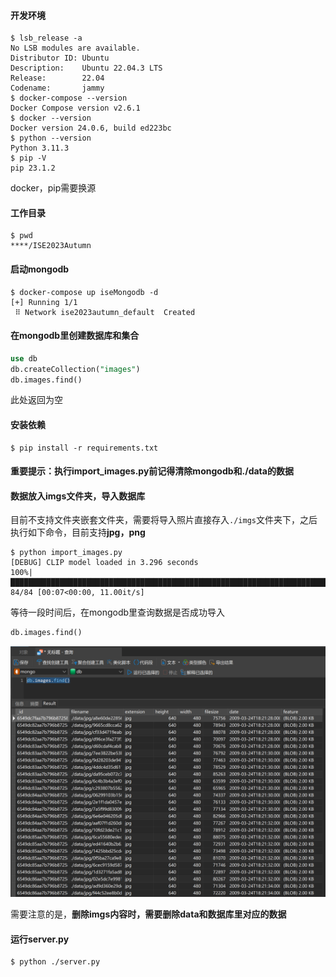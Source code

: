 #### 开发环境

```shell
$ lsb_release -a
No LSB modules are available.
Distributor ID: Ubuntu
Description:    Ubuntu 22.04.3 LTS
Release:        22.04
Codename:       jammy
$ docker-compose --version
Docker Compose version v2.6.1
$ docker --version
Docker version 24.0.6, build ed223bc
$ python --version
Python 3.11.3
$ pip -V
pip 23.1.2
```

docker，pip需要换源

#### 工作目录

```shell
$ pwd
****/ISE2023Autumn
```

#### 启动mongodb

```shell
$ docker-compose up iseMongodb -d
[+] Running 1/1
 ⠿ Network ise2023autumn_default  Created
```

#### 在mongodb里创建数据库和集合

```sQL
use db
db.createCollection("images")
db.images.find()
```

此处返回为空

#### 安装依赖

```shell
$ pip install -r requirements.txt
```

#### 重要提示：执行import_images.py前记得清除mongodb和./data的数据

#### 数据放入imgs文件夹，导入数据库

目前不支持文件夹嵌套文件夹，需要将导入照片直接存入`./imgs`文件夹下，之后执行如下命令，目前支持**jpg，png**

```shell
$ python import_images.py 
[DEBUG] CLIP model loaded in 3.296 seconds
100%|█████████████████████████████████████████████████████████████████████████████████████████████████████| 84/84 [00:07<00:00, 11.00it/s]
```

等待一段时间后，在mongodb里查询数据是否成功导入

```sql
db.images.find()
```

<img src="../assets/01.png" alt="01" style="zoom:50%;" />

需要注意的是，**删除imgs内容时，需要删除data和数据库里对应的数据**

#### 运行server.py

```shell
$ python ./server.py
```

